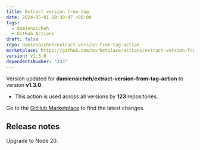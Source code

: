 ```yaml
---
title: Extract version from tag
date: 2024-05-01 19:30:47 +00:00
tags:
  - damienaicheh
  - GitHub Actions
draft: false
repo: damienaicheh/extract-version-from-tag-action
marketplace: https://github.com/marketplace/actions/extract-version-from-tag
version: v1.3.0
dependentsNumber: "123"
---
```



Version updated for **damienaicheh/extract-version-from-tag-action** to version **v1.3.0**.
- This action is used across all versions by **123** repositories.

Go to the [GitHub Marketplace](https://github.com/marketplace/actions/extract-version-from-tag) to find the latest changes.

## Release notes

Upgrade to Node 20.
